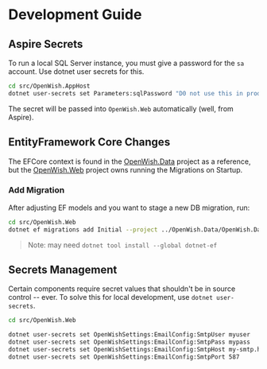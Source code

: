 # Development Guide

## Aspire Secrets

To run a local SQL Server instance, you must give a password for the `sa` account. Use dotnet user secrets for this.

```bash
cd src/OpenWish.AppHost
dotnet user-secrets set Parameters:sqlPassword "D0 not use this in prod!"
```

The secret will be passed into `OpenWish.Web` automatically (well, from Aspire).

## EntityFramework Core Changes

The EFCore context is found in the [OpenWish.Data](./src/OpenWish.Data) project as a reference, but the [OpenWish.Web](./src/OpenWish.Web) project owns running the Migrations on Startup. 

### Add Migration

After adjusting EF models and you want to stage a new DB migration, run:

```bash
cd src/OpenWish.Web
dotnet ef migrations add Initial --project ../OpenWish.Data/OpenWish.Data.csproj
```

> Note: may need `dotnet tool install --global dotnet-ef`

## Secrets Management

Certain components require secret values that shouldn't be in source control -- ever. To solve this for local development, use `dotnet user-secrets`. 

```bash
cd src/OpenWish.Web

dotnet user-secrets set OpenWishSettings:EmailConfig:SmtpUser myuser
dotnet user-secrets set OpenWishSettings:EmailConfig:SmtpPass mypass
dotnet user-secrets set OpenWishSettings:EmailConfig:SmtpHost my-smtp.host.com
dotnet user-secrets set OpenWishSettings:EmailConfig:SmtpPort 587
```
